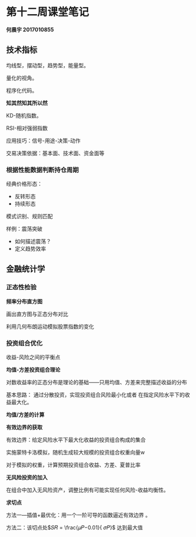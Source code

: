 # 第十二周课堂笔记

**何晨宇 2017010855**

## 技术指标

均线型，摆动型，趋势型，能量型。

量化的视角。

程序化代码。

**知其然知其所以然**

KD-随机指数。

RSI-相对强弱指数 

应用技巧：信号-用途-决策-动作

交易决策依据：基本面、技术面、资金面等

###  根据性能数据判断持仓周期

经典价格形态：

- 反转形态
- 持续形态

模式识别、规则匹配

样例：震荡突破

- 如何描述震荡？
- 定义趋势效率

## 金融统计学

### 正态性检验

**频率分布直方图**

画出直方图与正态分布对比

利用几何布朗运动模拟股票指数的变化

### 投资组合优化

收益-风险之间的平衡点

**均值-方差投资组合理论**

对数收益率的正态分布是理论的基础——只用均值、方差来完整描述收益的分布

基本思路： 通过分散投资，实现投资组合风险最小化或者 在指定风险水平下的收益最大化。

**均值/方差的计算**

**有效边界的获取**

有效边界：给定风险水平下最大化收益的投资组合构成的集合

实施蒙特卡洛模拟，随机生成较大规模的投资组合权重向量w

对于模拟的权重，计算预期投资组合收益、方差、夏普比率

**无风险投资的加入**

在组合中加入无风险资产，调整比例有可能实现任何风险-收益均衡性。

**求切点** 

方法一—插值+最优化：用一个一阶可导的函数逼近有效边界 。

方法二：该切点处$𝑆𝑅 = \frac{𝜇𝑃−0.01}{ 𝜎𝑃}$ 达到最大值 